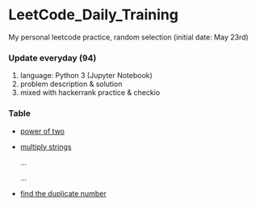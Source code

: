 # LeetCode_Daily_Training
My personal leetcode practice, random selection (initial date: May 23rd)
### Update everyday (94)
1) language: Python 3 (Jupyter Notebook)
2) problem description & solution 
3) mixed with hackerrank practice & checkio
### Table
* [power of two](https://github.com/xlyue92/LeetCode_Daily_Training/blob/master/%20power%20of%20two.ipynb)
* [multiply strings](https://github.com/xlyue92/LeetCode_Daily_Training/blob/master/multiply%20strings.ipynb)

     ...
     
     ...
   
* [find the duplicate number](https://github.com/xlyue92/LeetCode_Daily_Training/blob/master/find%20the%20duplicate%20number.ipynb)
